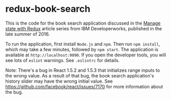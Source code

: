 # redux-book-search

This is the code for the book search application discussed in the [Manage state with Redux](http://www.ibm.com/developerworks/library/wa-manage-state-with-redux-p1-david-geary/index.html) article series from IBM Developerworks, published in the late summer of 2016.

To run the application, first install `Node.js` and `npm`. Then run `npm install`, which may take a few minutes, followed by `npm start`. The application is available at `http://localhost:9090`. If you open the developer tools, you will see lots of `eslint` warnings. See `.eslintrc` for details.

Note: There's a bug in React 1.5.2 and 1.5.3 that initializes range inputs to the wrong value. As a result of that bug, the book search application's history slider may have the wrong initial value. See https://github.com/facebook/react/issues/7170 for more information about the bug.
